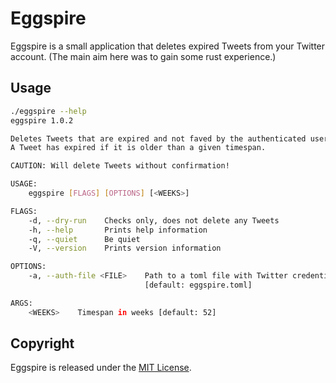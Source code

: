 # Eggspire 

Eggspire is a small application that deletes expired Tweets from your Twitter
account. (The main aim here was to gain some rust experience.) 


## Usage
```bash
./eggspire --help
eggspire 1.0.2

Deletes Tweets that are expired and not faved by the authenticated user.
A Tweet has expired if it is older than a given timespan.

CAUTION: Will delete Tweets without confirmation!

USAGE:
    eggspire [FLAGS] [OPTIONS] [<WEEKS>]

FLAGS:
    -d, --dry-run    Checks only, does not delete any Tweets
    -h, --help       Prints help information
    -q, --quiet      Be quiet
    -V, --version    Prints version information

OPTIONS:
    -a, --auth-file <FILE>    Path to a toml file with Twitter credentials
                              [default: eggspire.toml]

ARGS:
    <WEEKS>    Timespan in weeks [default: 52]

```


## Copyright
Eggspire is released under the [MIT License](/LICENSE.md).


